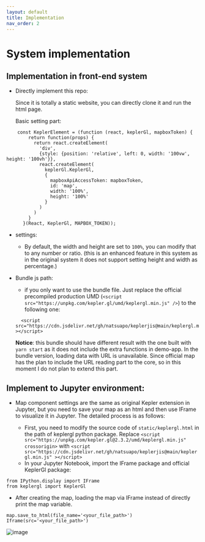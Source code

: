 ```yaml
---
layout: default
title: Implementation
nav_order: 2
---
```


# System implementation

## Implementation in front-end system

- Directly implement this repo:
  
  Since it is totally a static website, you can directly clone it and run the html page. 
    
  Basic setting part: 
   
```    
    const KeplerElement = (function (react, keplerGl, mapboxToken) {
        return function(props) {
          return react.createElement(
            'div',
            {style: {position: 'relative', left: 0, width: '100vw', height: '100vh'}},
            react.createElement(
              keplerGl.KeplerGl,
              {
                mapboxApiAccessToken: mapboxToken,
                id: 'map',
                width: '100%', 
                height: '100%'
              }
            )
          )
        }
      }(React, KeplerGl, MAPBOX_TOKEN)); 
``` 

- settings: 
  - By default, the width and height are set to `100%`, you can modify that to any number or ratio. (this is an enhanced feature in this system as in the original system it does not support setting height and width as percentage.)

 
     
- Bundle js path: 
  - if you only want to use the bundle file. Just replace the official precompiled production UMD (`<script src="https://unpkg.com/kepler.gl/umd/keplergl.min.js" />`) to the following one: 

  ```
    <script src="https://cdn.jsdelivr.net/gh/natsuapo/keplerjis@main/keplergl.min.js" ></script>
  ```

  **Notice**: this bundle should have different result with the one built with `yarn start` as it does not include the extra functions in demo-app. In the bundle version, loading data with URL is unavailable. Since official map has the plan to include the URL reading part to the core, so in this moment I do not plan to extend this part. 


## Implement to Jupyter environment:
  
  - Map component settings are the same as original Kepler extension in Jupyter, but you need to save your map as an html and then use IFrame to visualize it in Jupyter. The detailed process is as follows: 
  
    - First, you need to modify the source code of `static/keplergl.html` in the path of keplergl python package. Replace `<script src="https://unpkg.com/kepler.gl@2.3.2/umd/keplergl.min.js" crossorigin>` with  `<script src="https://cdn.jsdelivr.net/gh/natsuapo/keplerjis@main/keplergl.min.js" ></script>
`
    - In your Jupyter Notebook, import the IFrame package and official KeplerGl package:

  ```
  from IPython.display import IFrame
  from keplergl import KeplerGl 
  ```

  - After creating the map, loading the map via IFrame instead of directly print the map variable.  

  ```
  map.save_to_html(file_name='<your_file_path>')
  Iframe(src='<your_file_path>')  
  ```

  ![image](https://user-images.githubusercontent.com/8382478/156770773-a2dfb8cf-d9b7-4b01-90a0-166aca11346f.png)



